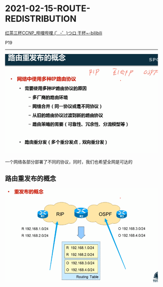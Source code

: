 # 2021-02-15-ROUTE-REDISTRIBUTION

[红茶三杯CCNP_哔哩哔哩 (゜-゜)つロ 干杯~-bilibili](https://www.bilibili.com/video/BV12W411k7ee?p=19)

P19

---

![image-20210215213900945](2021-02-15-ROUTE-REDISTRIBUTION.assets/image-20210215213900945.png)

一个网络各部分部署了不同的协议，同时，我们也希望全网是可达的

## 路由重发布的概念

![image-20210215214456295](2021-02-15-ROUTE-REDISTRIBUTION.assets/image-20210215214456295.png)


